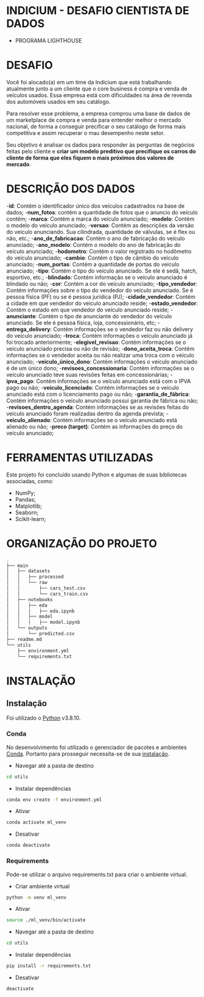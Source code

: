 # INDICIUM - DESAFIO CIENTISTA DE DADOS

- PROGRAMA LIGHTHOUSE

# DESAFIO 

Você foi alocado(a) em um time da Indicium que está trabalhando atualmente junto a um cliente que o core business é compra e venda de veículos usados. Essa empresa está com dificuldades na área de revenda dos automóveis usados em seu catálogo.

Para resolver esse problema, a empresa comprou uma base de dados de um marketplace de compra e venda para entender melhor o mercado nacional, de forma a conseguir precificar o seu catálogo de forma mais competitiva e assim recuperar o mau desempenho neste setor.

Seu objetivo é analisar os dados para responder às perguntas de negócios feitas pelo cliente e **criar um modelo preditivo que precifique os carros do cliente de forma que eles fiquem o mais próximos dos valores de mercado**. 

# DESCRIÇÃO DOS DADOS

-**id**: Contém o identificador único dos veículos cadastrados na base de dados;
-**num_fotos**: contém a quantidade de fotos que o anuncio do veículo contém;
-**marca**: Contém a marca do veículo anunciado;
-**modelo**: Contém o modelo do veículo anunciado;
-**versao**: Contém as descrições da versão do veículo anunciando. Sua cilindrada, quantidade de válvulas, se é flex ou não, etc.;
-**ano_de_fabricacao**: Contém o ano de fabricação do veículo anunciado;
-**ano_modelo**: Contém o modelo do ano de fabricação do veículo anunciado;
-**hodometro**: Contém o valor registrado no hodômetro do veículo anunciado;
-**cambio**: Contém o tipo de câmbio do veículo anunciado;
-**num_portas**: Contém a quantidade de portas do veículo anunciado;
-**tipo**: Contém o tipo do veículo anunciado. Se ele é sedã, hatch, esportivo, etc.;
-**blindado**: Contém informação se o veículo anunciado é blindado ou não;
-**cor**: Contém a cor do veículo anunciado;
-**tipo_vendedor**: Contém informações sobre o tipo do vendedor do veículo anunciado. Se é pessoa física (PF) ou se é pessoa jurídica (PJ);
-**cidade_vendedor**: Contém a cidade em que vendedor do veículo anunciado reside;
-**estado_vendedor**: Contém o estado em que vendedor do veículo anunciado reside;
-**anunciante**: Contém o tipo de anunciante do vendedor do veículo anunciado. Se ele é pessoa física, loja, concessionário, etc;
-**entrega_delivery**: Contém informações se o vendedor faz ou não delivery do veículo anunciado;
-**troca**: Contém informações o veículo anunciado já foi trocado anteriormente;
-**elegivel_revisao**: Contém informações se o veículo anunciado precisa ou não de revisão;
-**dono_aceita_troca**: Contém informações se o vendedor aceita ou não realizar uma troca com o veículo anunciado;
-**veiculo_único_dono**: Contém informações o veículo anunciado é de um único dono;
-**revisoes_concessionaria**: Contém informações se o veículo anunciado teve suas revisões feitas em concessionárias;
-**ipva_pago**: Contém informações se o veículo anunciado está com o IPVA pago ou não;
-**veiculo_licenciado**: Contém informações se o veículo anunciado está com o licenciamento pago ou não;
-**garantia_de_fábrica**: Contém informações o veículo anunciado possui garantia de fábrica ou não;
-**revisoes_dentro_agenda**: Contém informações se as revisões feitas do veículo anunciado foram realizadas dentro da agenda prevista;
-**veiculo_alienado**: Contém informações se o veículo anunciado está alienado ou não;
-**preco (target)**: Contém as informações do preço do veículo anunciado;

# FERRAMENTAS UTILIZADAS

Este projeto foi concluído usando Python e algumas de suas bibliotecas associadas, como:

- NumPy;
- Pandas;
- Matplotlib;
- Seaborn;
- Scikit-learn;

# ORGANIZAÇÃO DO PROJETO

```sh
.
├── main
│   ├── datasets
│   │   ├── processed
│   │   └── raw
│   │       ├── cars_test.csv
│   │       └── cars_train.csv
│   ├── notebooks
│   │   ├── eda
│   │   │   ├── eda.ipynb
│   │   ├── model
│   │   │   ├── model.ipynb
│   └── outputs
│       └── predicted.csv
├── readme.md
└── utils
    ├── environment.yml
    └── requirements.txt
```

# INSTALAÇÃO

## Instalação
Foi utilizado o [Python](https://www.python.org/) v3.8.10.

### Conda
No desenvolvimento foi utilizado o gerenciador de pacotes e ambientes [Conda](https://conda.io/). Portanto para prosseguir necessita-se de sua [instalação](https://conda.io/projects/conda/en/latest/user-guide/install/index.html).

- Navegar até a pasta de destino
```sh
cd utils
```

- Instalar dependências
```sh
conda env create -f environment.yml
```

- Ativar
```sh
conda activate ml_venv
```

- Desativar
```sh
conda deactivate
```

### Requirements
Pode-se utilizar o arquivo requirements.txt para criar o ambiente virtual.

- Criar ambiente virtual
```sh
python -m venv ml_venv
```

- Ativar
```sh
source ./ml_venv/bin/activate
```

- Navegar até a pasta de destino
```sh
cd utils
```

- Instalar dependências
```sh
pip install -r requirements.txt
```

- Desativar
```sh
deactivate
```
